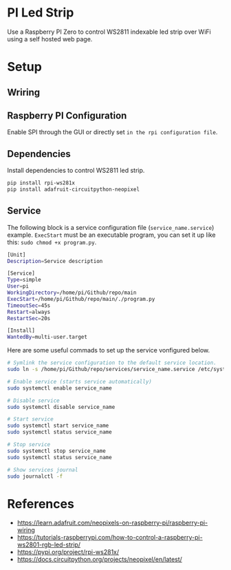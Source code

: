 # PI Led Strip
Use a Raspberry PI Zero to control WS2811 indexable led strip over WiFi using a self hosted web page.

# Setup
## Wriring

## Raspberry PI Configuration
Enable SPI through the GUI or directly set `` in the rpi configuration file ``.

## Dependencies
Install dependencies to control WS2811 led strip.
```bash
pip install rpi-ws281x
pip install adafruit-circuitpython-neopixel
```
## Service
The following block is a service configuration file (`service_name.service`) example. `ExecStart` must be an executable program, you can set it up like this: `sudo chmod +x program.py`.

```bash
[Unit]
Description=Service description

[Service]
Type=simple
User=pi
WorkingDirectory=/home/pi/Github/repo/main
ExecStart=/home/pi/Github/repo/main/./program.py
TimeoutSec=45s
Restart=always
RestartSec=20s

[Install]
WantedBy=multi-user.target
```

Here are some useful commads to set up the service vonfigured below.
```bash
# Symlink the service configuration to the default service location.
sudo ln -s /home/pi/Github/repo/services/service_name.service /etc/systemd/system

# Enable service (starts service automatically)
sudo systemctl enable service_name

# Disable service
sudo systemctl disable service_name

# Start service
sudo systemctl start service_name
sudo systemctl status service_name

# Stop service
sudo systemctl stop service_name
sudo systemctl status service_name

# Show services journal
sudo journalctl -f
```

# References
- https://learn.adafruit.com/neopixels-on-raspberry-pi/raspberry-pi-wiring
- https://tutorials-raspberrypi.com/how-to-control-a-raspberry-pi-ws2801-rgb-led-strip/
- https://pypi.org/project/rpi-ws281x/
- https://docs.circuitpython.org/projects/neopixel/en/latest/

